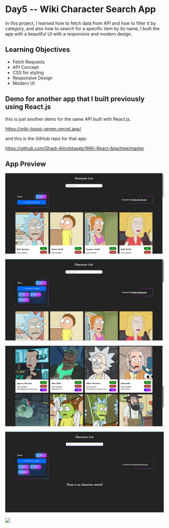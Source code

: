 # Day5 -- Wiki Character Search App

In this project, I learned how to fetch data from API and how to filter it by category, and also how to search for a specific item by its name, I built the app with a beautiful UI with a responsive and modern design.

## Learning Objectives

- Fetch Requests
- API Concept
- CSS for styling
- Responsive Design
- Modern UI

## Demo for another app that I built previously using React.js

this is just another demo for the same API built with React.js.

https://wiki-topaz-seven.vercel.app/

and this is the GitHub repo for that app:

https://github.com/Shadi-Almohtaseb/WiKi-React-App/tree/master

## App Preview

![](images/jsWiki1.png)

![](images/jsWiki2.png)

![](images/jsWiki3.png)

![](images/jsWiki4.png)

![](images/jsWiki5.png)
